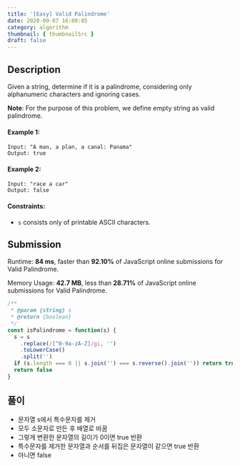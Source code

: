 ```yaml
---
title: '[Easy] Valid Palindrome'
date: 2020-09-07 16:09:85
category: algorithm
thumbnail: { thumbnailSrc }
draft: false
---
```


## Description

Given a string, determine if it is a palindrome, considering only alphanumeric characters and ignoring cases.

**Note**: For the purpose of this problem, we define empty string as valid palindrome.

#### Example 1:

```
Input: "A man, a plan, a canal: Panama"
Output: true
```

#### Example 2:

```
Input: "race a car"
Output: false
```

#### Constraints:

- `s` consists only of printable ASCII characters.

## Submission

Runtime: **84 ms**, faster than **92.10%** of JavaScript online submissions for Valid Palindrome.

Memory Usage: **42.7 MB**, less than **28.71%** of JavaScript online submissions for Valid Palindrome.

```javascript
/**
 * @param {string} s
 * @return {boolean}
 */
const isPalindrome = function(s) {
  s = s
    .replace(/[^0-9a-zA-Z]/gi, '')
    .toLowerCase()
    .split('')
  if (s.length === 0 || s.join('') === s.reverse().join('')) return true
  return false
}
```

## 풀이

- 문자열 s에서 특수문자를 제거
- 모두 소문자로 만든 후 배열로 바꿈
- 그렇게 변환한 문자열의 길이가 0이면 true 반환
- 특수문자를 제거한 문자열과 순서를 뒤집은 문자열이 같으면 true 반환
- 아니면 false
